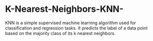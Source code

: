 # K-Nearest-Neighbors-KNN-
KNN is a simple supervised machine learning algorithm used for classification and regression tasks. It predicts the label of a data point based on the majority class of its k nearest neighbors.
